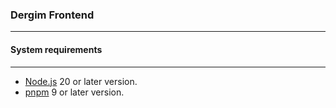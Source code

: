 ### Dergim Frontend

-------------------
#### System requirements
-------------------

* [Node.js](https://nodejs.org/en/) 20 or later version.
* [pnpm](https://pnpm.io) 9 or later version.

